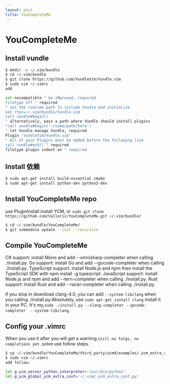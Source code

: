 ```yaml
---
layout: post
title: YouCompleteMe
---
```



YouCompleteMe
=============

Install vundle
--------------

```bash
$ mkdir -p ~/.vim/bundle
$ cd ~/.vim/bundle
$ git clone https://github.com/VundleVim/Vundle.vim
$ sudo vim ~/.vimrc
add

set nocompatible " be iMproved, required
filetype off " required
" set the runtime path to include Vundle and initialize
set rtp+=~/.vim/bundle/Vundle.vim
call vundle#begin()
" alternatively, pass a path where Vundle should install plugins
"call vundle#begin('~/some/path/here')
" let Vundle manage Vundle, required
Plugin 'VundleVim/Vundle.vim'
" All of your Plugins must be added before the following line
call vundle#end() " required
filetype plugin indent on " required
```
Install 依赖
-----------
```bash
$ sudo apt-get install build-essential cmake
$ sudo apt-get install python-dev python3-dev
```
Install YouCompleteMe repo
-------------------------

use PluginInstall install YCM, or `sudo git clone https://github.com/Valloric/YouCompleteMe.git ~/.vim/bundle/`

```bash
$ cd ~/.vim/bundle/YouCompleteMe/
$ git submodule update --init --recursive
```
Compile YouCompleteMe
---------------------
C# support: install Mono and add --omnisharp-completer when calling ./install.py.
Go support: install Go and add --gocode-completer when calling ./install.py.
TypeScript support: install Node.js and npm then install the TypeScript SDK with npm install -g typescript.
JavaScript support: install Node.js and npm and add --tern-completer when calling ./install.py.
Rust support: install Rust and add --racer-completer when calling ./install.py.

if you stop in download clang-4.0, you can add `--system-libclang` when you calling ./install.py.Absolutely, use `sudo apt-get isntall clang` install it in your PC.
It's my,`sudo ./install.py --clang-completer --gocode-completer  --system-libclang`.

Config your .vimrc
------------------
When you use it after you will get a warning.`still no falgs, no completions yet`.
solve use follow steps.
```bash
$ cp ~/.vim/bundle/YouCompleteMe/third_party/ycmd/examples/.ycm_extra_conf.py ~/.vim/
$ sudo vim ~/.vimrc
add follow:

let g:ycm_server_python_interpreter='/usr/bin/python'
let g:ycm_global_ycm_extra_conf='~/.vim/.ycm_extra_conf.py'
```
